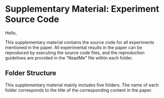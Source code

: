 # Supplementary Material: Experiment Source Code

Hello,

This supplementary material contains the source code for all experiments mentioned in the paper. All experimental results in the paper can be reproduced by executing the source code files, and the reproduction guidelines are provided in the "ReadMe" file within each folder.


## Folder Structure

This supplementary material mainly includes five folders. The name of each folder corresponds to the title of the corresponding content in the paper.
